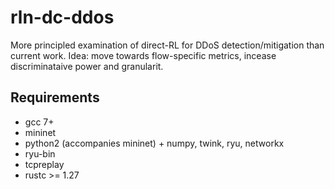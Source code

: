# rln-dc-ddos
More principled examination of direct-RL for DDoS detection/mitigation than current work.
Idea: move towards flow-specific metrics, incease discriminataive power and granularit.

## Requirements
* gcc 7+
* mininet
* python2 (accompanies mininet) + numpy, twink, ryu, networkx
* ryu-bin
* tcpreplay
* rustc >= 1.27
